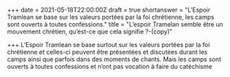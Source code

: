 +++
date = 2021-05-18T22:00:00Z
draft = true
shortanswer = "L’Espoir Tramlean se base sur les valeurs portées par la foi chrétienne, les camps sont ouverts à toutes confessions."
title = "L’espoir Tramelan semble être un mouvement chrétien, qu’est-ce que cela signifie ?-(copy)"

+++
L’Espoir Tramlean se base surtout sur les valeurs portées par la foi chrétienne et celles-ci peuvent être présentées et discutées durant les camps ainsi que parfois dans des moments de chants. Mais les camps sont ouverts à toutes confessions et n’ont pas vocation à faire du catéchisme